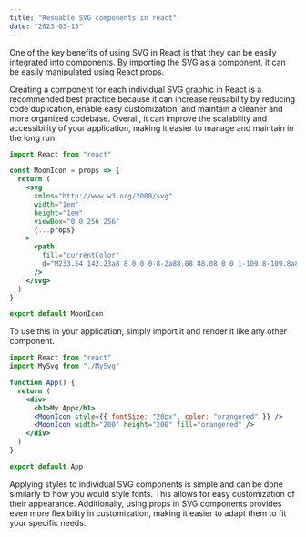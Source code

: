 ```yaml
---
title: "Resuable SVG components in react"
date: "2023-03-15"
---
```


One of the key benefits of using SVG in React is that they can be easily integrated into components. By importing the SVG as a component, it can be easily manipulated using React props.

Creating a component for each individual SVG graphic in React is a recommended best practice because it can increase reusability by reducing code duplication, enable easy customization, and maintain a cleaner and more organized codebase. Overall, it can improve the scalability and accessibility of your application, making it easier to manage and maintain in the long run.

```jsx
import React from "react"

const MoonIcon = props => {
  return (
    <svg
      xmlns="http://www.w3.org/2000/svg"
      width="1em"
      height="1em"
      viewBox="0 0 256 256"
      {...props}
    >
      <path
        fill="currentColor"
        d="M233.54 142.23a8 8 0 0 0-8-2a88.08 88.08 0 0 1-109.8-109.8a8 8 0 0 0-10-10a104.84 104.84 0 0 0-52.91 37A104 104 0 0 0 136 224a103.09 103.09 0 0 0 62.52-20.88a104.84 104.84 0 0 0 37-52.91a8 8 0 0 0-1.98-7.98Zm-44.64 48.11A88 88 0 0 1 65.66 67.11a89 89 0 0 1 31.4-26A106 106 0 0 0 96 56a104.11 104.11 0 0 0 104 104a106 106 0 0 0 14.92-1.06a89 89 0 0 1-26.02 31.4Z"
      />
    </svg>
  )
}

export default MoonIcon
```

To use this in your application, simply import it and render it like any other component.

```jsx
import React from "react"
import MySvg from "./MySvg"

function App() {
  return (
    <div>
      <h1>My App</h1>
      <MoonIcon style={{ fontSize: "20px", color: "orangered" }} />
      <MoonIcon width="200" height="200" fill="orangered" />
    </div>
  )
}

export default App
```

Applying styles to individual SVG components is simple and can be done similarly to how you would style fonts. This allows for easy customization of their appearance. Additionally, using props in SVG components provides even more flexibility in customization, making it easier to adapt them to fit your specific needs.
